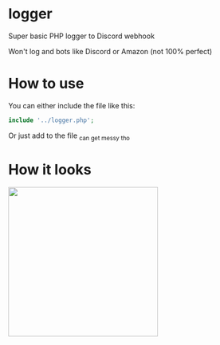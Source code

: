 # logger
Super basic PHP logger to Discord webhook

Won't log and bots like Discord or Amazon (not 100% perfect)

# How to use
You can either include the file like this:
```php
include '../logger.php';
```

Or just add to the file <sub>can get messy tho</sub>

# How it looks

<img width=300 src="https://user-images.githubusercontent.com/67937010/184500143-a56f4ed9-d5b5-452d-8c52-3fe90c23f4a9.png">
